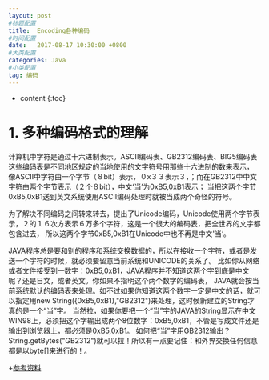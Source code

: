 ```yaml
---
layout: post
#标题配置
title:  Encoding各种编码
#时间配置
date:   2017-08-17 10:30:00 +0800
#大类配置
categories: Java
#小类配置
tag: 编码
---
```


* content
{:toc}

# 1. 多种编码格式的理解
计算机中字符是通过十六进制表示。ASCII编码表、GB2312编码表、BIG5编码表这些编码表是不同地区规定的当地使用的文字符号用那些十六进制的数来表示，
像ASCII中字符由一个字节（８bit）表示，０x３３表示３，；而在GB2312中中文字符由两个字节表示（２个８bit），中文‘当’为0xB5,0xB1表示；
当把这两个字节0xB5,0xB1送到英文系统使用ASCII编码处理时就被当成两个奇怪的符号。

为了解决不同编码之间转来转去，提出了Unicode编码，Unicode使用两个字节表示，２的１６次方表示６万多个字符，这是一个很大的编码表，把全世界的文字都包含进去，
所以这两个字节0xB5,0xB1在Unicode中也不再是中文'当‘。

JAVA程序总是要和别的程序和系统交换数据的，所以在接收一个字符，或者是发送一个字符的时候，就必须要留意当前系统和UNICODE的关系了。
比如你从网络或者文件接受到一数字：0xB5,0xB1，JAVA程序并不知道这两个字到底是中文呢？还是日文，或者英文。你如果不指明这个两个数字的编码表，
JAVA就会按当前系统默认的编码表来处理。如不过如果你知道这两个数字一定是中文的话，就可以指定用new String({0xB5,0xB1},"GB2312")来处理，这时候新建立的String才真的是一个“当”字。
当然拉，如果你要把一个“当”字的JAVA的String显示在中文WIN98上，必须把这个字输出成两个8位数字：0xB5,0xB1，不管是写成文件还是输出到浏览器上，都必须是0xB5,0xB1。
如何把“当”字用GB2312输出？String.getBytes("GB2312")就可以拉！所以有一点要记住：和外界交换任何信息都是以byte[]来进行的！。

+[参考资料](http://www.cnblogs.com/fuzhaoyang56/archive/2013/05/24/3096471.html)